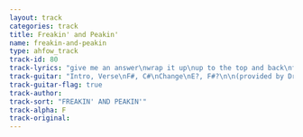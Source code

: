 ```yaml
---
layout: track
categories: track
title: Freakin' and Peakin'
name: freakin-and-peakin
type: ahfow_track
track-id: 80
track-lyrics: "give me an answer\nwrap it up\nup to the top and back\nfreakin' and peakin'\nloosin' touch\ncan't tell the wrong from wright\n\nout on the streets\nsugar in the streets\nthinkin' we'd talk without speakin'\nshe was pointing at me\nbut i was pointing at you\ncan't tell the wrong from wright\n\ngotta keep movin'\nmovin' on\nbefore it gets too much\nshe was pointing at me\nbut i was pointing at you\ncan't tell the wrong from wright"
track-guitar: "Intro, Verse\nF#, C#\nChange\nE?, F#?\n\n(provided by Drew)"
track-guitar-flag: true
track-author: 
track-sort: "FREAKIN' AND PEAKIN'"
track-alpha: F
track-original: 
---
```

